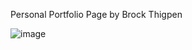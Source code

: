 Personal Portfolio Page by Brock Thigpen

![image](https://raw.githubusercontent.com/BrockThigpen/BrockThigpen.github.io/master/assets/img/preview.jpg)
